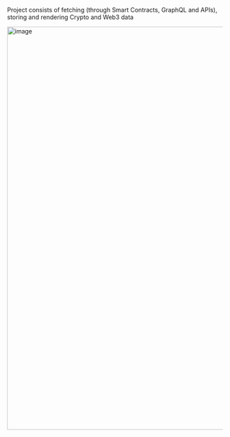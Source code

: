 Project consists of fetching (through Smart Contracts, GraphQL and APIs), storing and rendering Crypto and Web3 data

<img width="943" alt="image" src="https://github.com/JBST93/aave-dasboard/assets/99731948/716877e9-667d-45c3-bcee-ee59ee5bac72">
